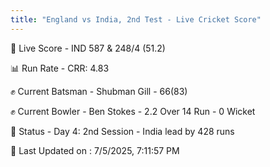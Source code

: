 ```yaml
---
title: "England vs India, 2nd Test - Live Cricket Score"
---
```


🔴 Live Score - IND 587 & 248/4 (51.2)  

📊 Run Rate - CRR: 4.83  

✊ Current Batsman - Shubman Gill - 66(83)  

✊ Current Bowler - Ben Stokes - 2.2 Over 14 Run - 0 Wicket  

📑 Status - Day 4: 2nd Session - India lead by 428 runs

📝 Last Updated on : 7/5/2025, 7:11:57 PM  

